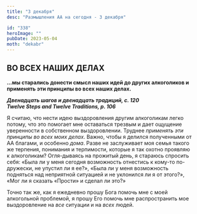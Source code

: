 ```yaml
---
title: "3 декабря"
desc: "Размышления АА на сегодня - 3 декабря"

id: "338"
heroImage: ""
pubDate: 2023-05-04
moth: "dekabr"
---
```


## ВО ВСЕХ НАШИХ ДЕЛАХ

**…мы старались донести смысл наших идей до других алкоголиков и применять эти
принципы во всех наших делах.**

**_Двенадцать шагов и двенадцать традиций, с. 120  
Twelve Steps and Twelve Traditions, p. 106_**

Я считаю, что нести идею выздоровления другим алкоголикам легко потому, что
это помогает мне оставаться трезвым и дает ощущение уверенности в собственном
выздоровлении. Труднее _применять эти принципы во всех моих делах_. Важно,
чтобы я делился полученными от АА благами, и особенно _дома_. Разве не
заслуживает моя семья такого же терпения, понимания и терпимости, которые я
так охотно проявляю к алкоголикам? Огля-дываясь на прожитый день, я стараюсь
спросить себя: «Была ли у меня сегодня возможность отнестись к кому-то по-
дружески, не упустил ли я ее?», «Была ли у меня возможность подняться над
неприятной ситуацией и не уклонился ли я от этого?», «Мог ли я сказать
«Прости» и сделал ли это?»

Точно так же, как я ежедневно прошу Бога помочь мне с моей алкогольной
проблемой, я прошу Его помочь мне распространить мое выздоровление на _все_
ситуации и на _всех_ людей.
